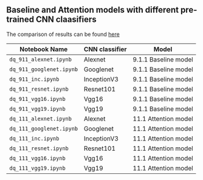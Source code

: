 
## Baseline and Attention models with different pre-trained CNN claasifiers
The comparison of results can be found [here](https://github.com/UBC-MDS/591_capstone_2020-mda-mds/blob/dora_instruction/notebooks/compare_models/20.1-dq-comparison-cnn-models.ipynb)

|Notebook Name|CNN classifier|Model|
|-|-|-|
|`dq_911_alexnet.ipynb`|Alexnet|9.1.1 Baseline model|
|`dq_911_googlenet.ipynb`|Googlenet|9.1.1 Baseline model|
|`dq_911_inc.ipynb`|InceptionV3|9.1.1 Baseline model|
|`dq_911_resnet.ipynb`|Resnet101|9.1.1 Baseline model|
|`dq_911_vgg16.ipynb`|Vgg16|9.1.1 Baseline model|
|`dq_911_vgg19.ipynb`|Vgg19|9.1.1 Baseline model|
|`dq_111_alexnet.ipynb`|Alexnet|11.1 Attention model|
|`dq_111_googlenet.ipynb`|Googlenet|11.1 Attention model|
|`dq_111_inc.ipynb`|InceptionV3|11.1 Attention model|
|`dq_111_resnet.ipynb`|Resnet101|11.1 Attention model|
|`dq_111_vgg16.ipynb`|Vgg16|11.1 Attention model|
|`dq_111_vgg19.ipynb`|Vgg19|11.1 Attention model|
